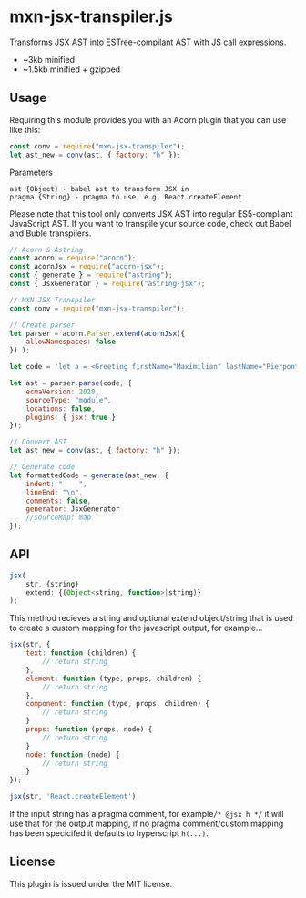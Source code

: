 # mxn-jsx-transpiler.js

Transforms JSX AST into ESTree-compilant AST with JS call expressions.

- ~3kb minified
- ~1.5kb minified + gzipped

## Usage

Requiring this module provides you with an Acorn plugin that you can use like this:
```javascript
const conv = require("mxn-jsx-transpiler");
let ast_new = conv(ast, { factory: "h" });
```
Parameters

    ast {Object} - babel ast to transform JSX in
    pragma {String} - pragma to use, e.g. React.createElement

Please note that this tool only converts JSX AST into regular ES5-compliant JavaScript AST. If you want to transpile your source code, check out Babel and Buble transpilers.

```javascript
// Acorn & Astring
const acorn = require("acorn");
const acornJsx = require("acorn-jsx");
const { generate } = require("astring");
const { JsxGenerator } = require("astring-jsx");

// MXN JSX Transpiler
const conv = require("mxn-jsx-transpiler");

// Create parser
let parser = acorn.Parser.extend(acornJsx({
    allowNamespaces: false
}) );

let code = 'let a = <Greeting firstName="Maximilian" lastName="Pierpont" age={1 + 2 + 3 + 4} />;';

let ast = parser.parse(code, {
    ecmaVersion: 2020,
    sourceType: "module",
    locations: false,
    plugins: { jsx: true }
});

// Convert AST
let ast_new = conv(ast, { factory: "h" });

// Generate code
let formattedCode = generate(ast_new, {
    indent: "    ",
    lineEnd: "\n",
    comments: false,
    generator: JsxGenerator
    //sourceMap: map
});
```
## API

```javascript
jsx(
	str, {string}
	extend: {(Object<string, function>|string)}
);
```

This method recieves a string and optional extend object/string that is used to create
a custom mapping for the javascript output, for example...

```javascript
jsx(str, {
	text: function (children) {
	 	// return string
	},
	element: function (type, props, children) {
	 	// return string
	},
	component: function (type, props, children) {
		// return string
	}
	props: function (props, node) {
		// return string
	}
	node: function (node) {
		// return string
	}
});

jsx(str, 'React.createElement');
```

If the input string has a pragma comment, for example`/* @jsx h */` it will use that for the output mapping, if no pragma comment/custom mapping has been specicifed it defaults to hyperscript `h(...)`.

## License

This plugin is issued under the MIT license.
